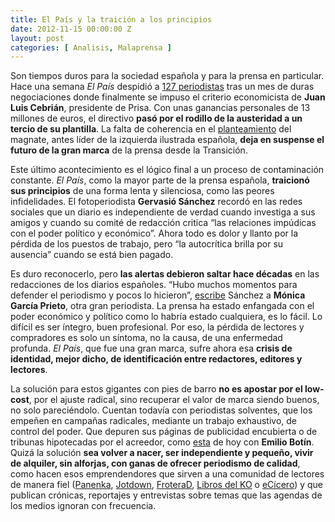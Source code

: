 ```yaml
---
title: El País y la traición a los principios
date: 2012-11-15 00:00:00 Z
layout: post
categories: [ Analisis, Malaprensa ]
---
```


Son tiempos duros para la sociedad española y para la prensa en particular. Hace una semana _El País_ despidió a [127 periodistas](http://233grados.lainformacion.com/blog/2012/11/la-lista-completa-de-periodistas-despedidos-por-el-pa%C3%ADs.html "La lista completa en 233") tras un mes de duras negociaciones donde finalmente se impuso el criterio economicista de **Juan Luis Cebrián**, presidente de Prisa. Con unas ganancias personales de 13 millones de euros, el directivo **pasó por el rodillo de la austeridad a un tercio de su plantilla**. La falta de coherencia en el [planteamiento](http://bit.ly/REXlY1 "Análisis de Toni Piqué") del magnate, antes líder de la izquierda ilustrada española, **deja en suspense el futuro de la gran marca** de la prensa desde la Transición. 

Este último acontecimiento es el lógico final a un proceso de contaminación constante. _El País_, como la mayor parte de la prensa española, **traicionó sus principios** de una forma lenta y silenciosa, como las peores infidelidades. El fotoperiodista **Gervasió Sánchez** recordó en las redes sociales que un diario es independiente de verdad cuando investiga a sus amigos y cuando su comité de redacción critica &#8220;las relaciones impúdicas con el poder político y económico&#8221;. Ahora todo es dolor y llanto por la pérdida de los puestos de trabajo, pero &#8220;la autocrítica brilla por su ausencia&#8221; cuando se está bien pagado.

Es duro reconocerlo, pero **las alertas debieron saltar hace décadas** en las redacciones de los diarios españoles. “Hubo muchos momentos para defender el periodismo y pocos lo hicieron”, [escribe](http://minutario.tumblr.com/post/35637104085/hubo-muchos-momentos-para-defender-el-periodismo-y "Carta a Mónica García Prieto") Sánchez a **Mónica García Prieto**, otra gran periodista. La prensa ha estado enfangada con el poder económico y político como lo habría estado cualquiera, es lo fácil. Lo difícil es ser íntegro, buen profesional. Por eso, la pérdida de lectores y compradores es solo un síntoma, no la causa, de una enfermedad profunda. _El País_, que fue una gran marca, sufre ahora esa **crisis de identidad, mejor dicho, de identificación entre redactores, editores y lectores**. 

La solución para estos gigantes con pies de barro **no es apostar por el low-cost**, por el ajuste radical, sino recuperar el valor de marca siendo buenos, no solo pareciéndolo. Cuentan todavía con periodistas solventes, que los empeñen en campañas radicales, mediante un trabajo exhaustivo, de control del poder. Que depuren sus páginas de publicidad encubierta o de tribunas hipotecadas por el acreedor, como [esta](http://elpais.com/elpais/2012/11/14/opinion/1352915390_877426.html "No hay Plan B") de hoy con **Emilio Botín**. Quizá la solución **sea volver a nacer, ser independiente y pequeño, vivir de alquiler, sin alforjas, con ganas de ofrecer periodismo de calidad**, como hacen esos emprendendores que sirven a una comunidad de lectores de manera fiel ([Panenka](http://www.panenka.org/ "Panenka"), [Jotdown](http://www.jotdown.es/ "JotDown"), [FroteraD](http://www.fronterad.com/ "FronteraD"), [Libros del KO](http://librosdelko.com/ "Editorial de narrativa periodística") o [eCícero](http://www.ecicero.es/ "eCicero")) y que publican crónicas, reportajes y entrevistas sobre temas que las agendas de los medios ignoran con frecuencia. 